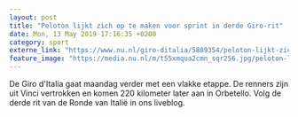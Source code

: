```yaml
---
layout: post
title: "Peloton lijkt zich op te maken voor sprint in derde Giro-rit"
date: Mon, 13 May 2019 17:16:35 +0200
category: sport
externe_link: "https://www.nu.nl/giro-ditalia/5889354/peloton-lijkt-zich-op-te-maken-voor-sprint-in-derde-giro-rit.html"
feature_image: "https://media.nu.nl/m/t55xmqua2cmn_sqr256.jpg/peloton-lijkt-zich-op-te-maken-voor-sprint-in-derde-giro-rit.jpg"
---
```


De Giro d'Italia gaat maandag verder met een vlakke etappe. De renners zijn uit Vinci vertrokken en komen 220 kilometer later aan in Orbetello. Volg de derde rit van de Ronde van Italië in ons liveblog.
